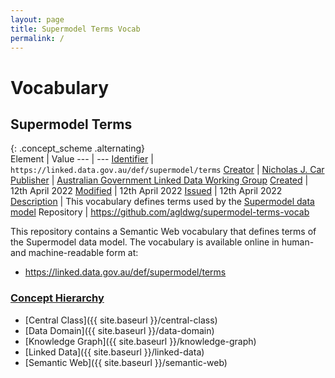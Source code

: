 ```yaml
---
layout: page
title: Supermodel Terms Vocab
permalink: /
---
```

# Vocabulary

## Supermodel Terms

{: .concept_scheme .alternating}  
Element | Value
--- | ---
[Identifier](https://www.dublincore.org/specifications/dublin-core/dcmi-terms/#http://purl.org/dc/terms/identifier) | `https://linked.data.gov.au/def/supermodel/terms`
[Creator](https://www.dublincore.org/specifications/dublin-core/dcmi-terms/#http://purl.org/dc/terms/creator) | [Nicholas J. Car](http://orcid.org/0000-0002-8742-7730)
[Publisher](https://www.dublincore.org/specifications/dublin-core/dcmi-terms/#http://purl.org/dc/terms/publisher) | [Australian Government Linked Data Working Group](https://linked.data.gov.au/org/agldwg)
[Created](https://www.dublincore.org/specifications/dublin-core/dcmi-terms/#http://purl.org/dc/terms/created) | 12th April 2022
[Modified](https://www.dublincore.org/specifications/dublin-core/dcmi-terms/#http://purl.org/dc/terms/modified) | 12th April 2022
[Issued](https://www.dublincore.org/specifications/dublin-core/dcmi-terms/#http://purl.org/dc/terms/issued) | 12th April 2022
[Description](https://www.dublincore.org/specifications/dublin-core/dcmi-terms/#http://purl.org/dc/terms/description) | This vocabulary defines terms used by the [Supermodel data model](https://linked.data.gov.au/def/supermodel)
Repository | <https://github.com/agldwg/supermodel-terms-vocab>

This repository contains a Semantic Web vocabulary that defines terms of the Supermodel data model. The vocabulary is available online in human- and machine-readable form at:

* <https://linked.data.gov.au/def/supermodel/terms>

### [Concept Hierarchy](https://www.w3.org/TR/skos-reference/#concepts)

* [Central Class]({{ site.baseurl }}/central-class)
* [Data Domain]({{ site.baseurl }}/data-domain)
* [Knowledge Graph]({{ site.baseurl }}/knowledge-graph)
* [Linked Data]({{ site.baseurl }}/linked-data)
* [Semantic Web]({{ site.baseurl }}/semantic-web)
